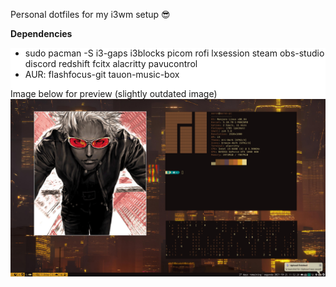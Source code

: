 Personal dotfiles for my i3wm setup 😎

<b>Dependencies</b>
<div style="background-color:white">
<ul>
 <li>sudo pacman -S i3-gaps i3blocks picom rofi lxsession steam obs-studio discord redshift fcitx alacritty pavucontrol</li>
 <li>AUR: flashfocus-git tauon-music-box</li>
</ul>

Image below for preview (slightly outdated image)
<img src="image.png">

